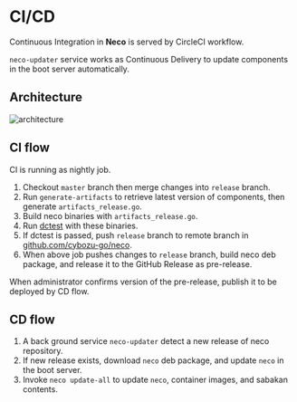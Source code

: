 CI/CD
=====

Continuous Integration in **Neco** is served by CircleCI workflow.

`neco-updater` service works as Continuous Delivery to update components in the boot server automatically.

Architecture
------------

![architecture](http://www.plantuml.com/plantuml/png/ZPInZjim38PtFGNXAG5YFq26uj0Rsg50Xrkxo1BZ2d4aLvBlUZZatIl2jAG4QIwRHNxyHT8KdqAKFiwdKNXKKTfXHB2e77m8W4rocODKCNI3su8Ca0t9MmAQCFVgfFTWR98RnntCavOHs_JTK1ZRqTyEOph8NXBEPqzdSQuI6z2Y9pAdGJHRdOSFfaiPBKiHH-VrIAHGevirDDzC_3xt3I63YR_ddce7wpHtWaChtqKHvEiq9W46qtTYpgi6HgKd6SAR9g2S_gTNYAnQJAlsUKt-popVE-C80_eclLfDEHkbiUW3RAYVHsbte8wuWu3-q7NTTlb19pbWABBFpkFF5tXUe-67iVDVGa4bbmjNzomyDPLgXkQhSn5UqB-Yfo3ewVnmQZcjWbo6fZR09DMHaePDQKyLEXq72j8o9kc0m3UGIrCFDrkW3b3APO1QxTvi-wMC-JxFdA3kPY27xC5Zz0PV4LAjmJWh-CS-Wd8l7q55VaEGXhhEaU03-amMa7LB6nEhSHhT-ms86fRTopnaNwRtG9RHIIqkXl8koSDq3n7La_-ilWhDchgdBK9Ia5B267QGRkGgfDLW1cjYYWw2_Zgq7EDnC269BK_Ls8ExBhswxMP9To31so1ZrGQgiCfAfJEtRaLOzmlyik1dkooSUi6A9xGwRV1_)
<!-- go to http://www.plantuml.com/plantuml/ and enter the above URL to edit the diagram. -->

CI flow
-------

CI is running as nightly job.

1. Checkout `master` branch then merge changes into `release` branch.
1. Run `generate-artifacts` to retrieve latest version of components, then generate `artifacts_release.go`.
1. Build neco binaries with `artifacts_release.go`.
1. Run [dctest](../dctest/) with these binaries.
1. If dctest is passed, push `release` branch to remote branch in [github.com/cybozu-go/neco](https://github.com/cybozu-go/neco).
1. When above job pushes changes to `release` branch, build neco deb package, and release it to the GitHub Release as pre-release.

When administrator confirms version of the pre-release, publish it to be deployed by CD flow.

CD flow
-------

1. A back ground service `neco-updater` detect a new release of neco repository.
1. If new release exists, download `neco` deb package, and update `neco` in the boot server.
1. Invoke `neco update-all` to update `neco`, container images, and sabakan contents.
